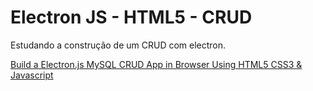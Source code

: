 # Electron JS - HTML5 - CRUD

Estudando a construção de um CRUD com electron.

[Build a Electron.js MySQL CRUD App in Browser Using HTML5 CSS3 & Javascript](https://www.youtube.com/watch?v=gKW_svK9-sI)